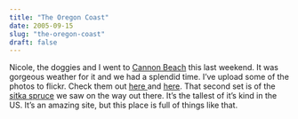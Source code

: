 ```yaml
---
title: "The Oregon Coast"
date: 2005-09-15
slug: "the-oregon-coast"
draft: false
---
```

Nicole, the doggies and I went to [Cannon Beach](http://www.cannonbeach.org/) this last weekend. It was gorgeous weather for it and we had a splendid time. I’ve upload some of the photos to flickr. Check them out [here ](http://www.flickr.com/photos/tlockney/sets/953505/)and [here](http://www.flickr.com/photos/tlockney/sets/953450/). That second set is of the [sitka spruce](http://lewisandclarktrail.com/section4/orcities/seaside/sitkaspruce.htm) we saw on the way out there. It’s the tallest of it’s kind in the US. It’s an amazing site, but this place is full of things like that.
